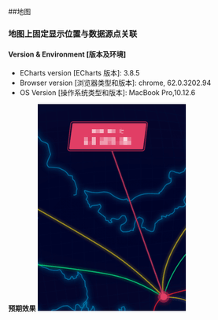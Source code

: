 ##地图
### 地图上固定显示位置与数据源点关联
#### Version & Environment [版本及环境]
+ ECharts version [ECharts 版本]:  3.8.5
+ Browser version [浏览器类型和版本]: chrome, 62.0.3202.94
+ OS Version [操作系统类型和版本]: MacBook Pro,10.12.6

**预期效果**
![预期效果](./Images/img.png)
